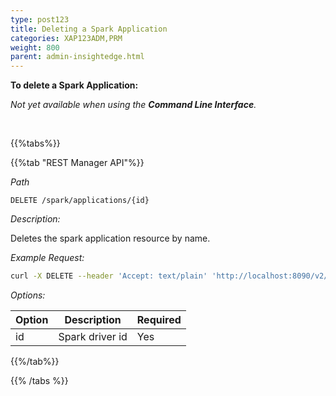 ```yaml
---
type: post123
title: Deleting a Spark Application
categories: XAP123ADM,PRM
weight: 800
parent: admin-insightedge.html
---
```

 
  
**To delete a Spark Application:** 
 
_Not yet available when using the **Command Line Interface**._

<br>
 
{{%tabs%}}

<!--
{{%tab "Command Line Interface"%}}
N/A
{{%/tab%}}
-->

{{%tab "REST Manager API"%}}

*Path*

`DELETE /spark/applications/{id}`

*Description:*

Deletes the spark application resource by name.

*Example Request:*

```bash
curl -X DELETE --header 'Accept: text/plain' 'http://localhost:8090/v2/spark/applications/resources/app1'
```
 
*Options:*

| Option     | Description       |   Required     |
|------|-------------------|----------------|
| id | Spark driver id | Yes  |
 

{{%/tab%}}

{{% /tabs %}}
